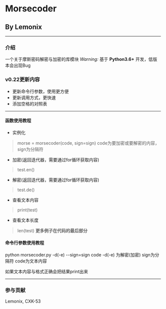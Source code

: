 # Morsecoder
## By Lemonix

***
### 介绍
一个关于摩斯密码解密与加密的库模块
 _Warning:_ 基于 **Python3.6+** 开发，低版本会出现Bug

### v0.22更新内容
- 更新命令行参数，使用更方便
- 更新调用方式，更快速
- 添加空格的对照表

***
#### 函数使用教程
- 实例化
> morse = morsecoder(code, sign=sign)
> code为要加密或要解密的内容，sign为分隔符
- 加密(返回迭代器，需要通过for循环获取内容)
> test.en()
- 解密(返回迭代器，需要通过for循环获取内容)
> test.de()
- 查看文本内容
> print(test)
- 查看文本长度
> len(test)
 **更多例子在代码的最后部分** 
#### 命令行参数使用教程
python morsecoder.py -d(-e) --sign=sign code
-d(-e) 为解密(加密)
sign为分隔符
code为文本内容

如果文本内容与格式正确会把结果print出来
***

### 参与贡献
Lemonix, CXK-53
